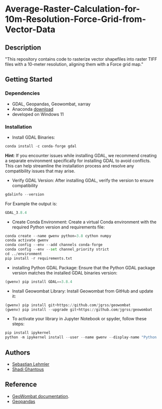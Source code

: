 
# Average-Raster-Calculation-for-10m-Resolution-Force-Grid-from-Vector-Data




## Description

"This repository contains code to rasterize vector shapefiles into raster TIFF files with a 10-meter resolution, aligning them with a Force grid map."
## Getting Started

### Dependencies

* GDAL, Geopandas, Geowombat, xarray
* Anaconda [download](https://www.anaconda.com/download) 
* developed on Windows 11

### Installation

* Install GDAL Binaries:
```python I'm A tab
conda install -c conda-forge gdal
```
**Hint**: If you encounter issues while installing GDAL, we recommend creating a separate environment specifically for installing GDAL to avoid conflicts. This can help streamline the installation process and resolve any compatibility issues that may arise.

* Verify GDAL Version:
After installing GDAL, verify the version to ensure compatibility
```python I'm A tab
gdalinfo --version
```
For Example the output is:
```python I'm A tab
GDAL_3.8.4
```
* Create Conda Environment:
Create a virtual Conda environment with the required Python version and requirements file:
```python I'm A tab
conda create --name gwenv python=3.8 cython numpy
conda activate gwenv
conda config --env --add channels conda-forge
conda config --env --set channel_priority strict
cd ../environment
pip install -r requirements.txt
```
* installing Python GDAL Package:
Ensure that the Python GDAL package version matches the installed GDAL binaries version:
```python I'm A tab
(gwenv) pip install GDAL==3.8.4
```
* Install Geowombat Library:
Install Geowombat from GitHub and update it:
```python I'm A tab
(gwenv) pip install git+https://github.com/jgrss/geowombat
(gwenv) pip install --upgrade git+https://github.com/jgrss/geowombat
```
* To activate your library in Jupyter Notebook or spyder, follow these steps:
```python I'm A tab
pip install ipykernel
python -m ipykernel install --user --name gwenv --display-name "Python (gwenv)"
```



## Authors

 
 - [Sebastian Lehmler](https://github.com/LUP-LuftbildUmweltPlanung)
 - [Shadi Ghantous](https://github.com/LUP-LuftbildUmweltPlanung)


## Reference

* [GeoWombat documentation](https://geowombat.readthedocs.io/en/latest/).
* [Geopandas](https://geopandas.org/en/stable/)




